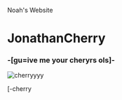 Noah's Website
# JonathanCherry
### -[gu=ive me your cheryrs ols]-



![cherryyyy](https://i0.pickpik.com/photos/451/909/191/bing-cherries-ripe-red-fruit-preview.jpg)

[-cherry
